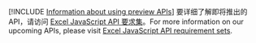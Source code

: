 [!INCLUDE [Information about using preview APIs](../includes/using-preview-apis.md)]
<span data-ttu-id="96266-101">要详细了解即将推出的 API，请访问 [Excel JavaScript API 要求集](../reference/requirement-sets/excel-preview-apis.md)。</span><span class="sxs-lookup"><span data-stu-id="96266-101">For more information on our upcoming APIs, please visit [Excel JavaScript API requirement sets](../reference/requirement-sets/excel-preview-apis.md).</span></span>